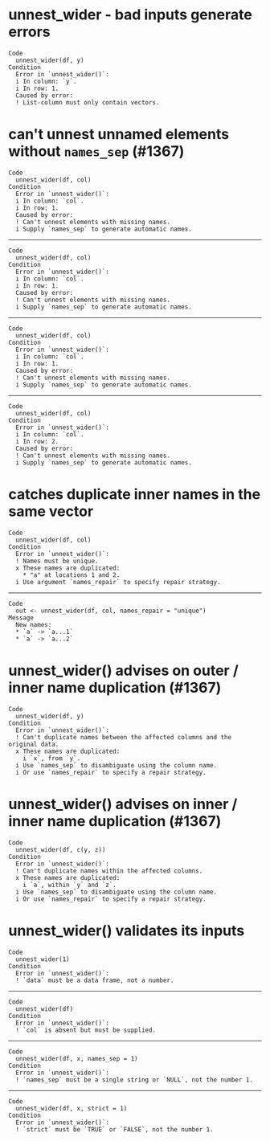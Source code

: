# unnest_wider - bad inputs generate errors

    Code
      unnest_wider(df, y)
    Condition
      Error in `unnest_wider()`:
      i In column: `y`.
      i In row: 1.
      Caused by error:
      ! List-column must only contain vectors.

# can't unnest unnamed elements without `names_sep` (#1367)

    Code
      unnest_wider(df, col)
    Condition
      Error in `unnest_wider()`:
      i In column: `col`.
      i In row: 1.
      Caused by error:
      ! Can't unnest elements with missing names.
      i Supply `names_sep` to generate automatic names.

---

    Code
      unnest_wider(df, col)
    Condition
      Error in `unnest_wider()`:
      i In column: `col`.
      i In row: 1.
      Caused by error:
      ! Can't unnest elements with missing names.
      i Supply `names_sep` to generate automatic names.

---

    Code
      unnest_wider(df, col)
    Condition
      Error in `unnest_wider()`:
      i In column: `col`.
      i In row: 1.
      Caused by error:
      ! Can't unnest elements with missing names.
      i Supply `names_sep` to generate automatic names.

---

    Code
      unnest_wider(df, col)
    Condition
      Error in `unnest_wider()`:
      i In column: `col`.
      i In row: 2.
      Caused by error:
      ! Can't unnest elements with missing names.
      i Supply `names_sep` to generate automatic names.

# catches duplicate inner names in the same vector

    Code
      unnest_wider(df, col)
    Condition
      Error in `unnest_wider()`:
      ! Names must be unique.
      x These names are duplicated:
        * "a" at locations 1 and 2.
      i Use argument `names_repair` to specify repair strategy.

---

    Code
      out <- unnest_wider(df, col, names_repair = "unique")
    Message
      New names:
      * `a` -> `a...1`
      * `a` -> `a...2`

# unnest_wider() advises on outer / inner name duplication (#1367)

    Code
      unnest_wider(df, y)
    Condition
      Error in `unnest_wider()`:
      ! Can't duplicate names between the affected columns and the original data.
      x These names are duplicated:
        i `x`, from `y`.
      i Use `names_sep` to disambiguate using the column name.
      i Or use `names_repair` to specify a repair strategy.

# unnest_wider() advises on inner / inner name duplication (#1367)

    Code
      unnest_wider(df, c(y, z))
    Condition
      Error in `unnest_wider()`:
      ! Can't duplicate names within the affected columns.
      x These names are duplicated:
        i `a`, within `y` and `z`.
      i Use `names_sep` to disambiguate using the column name.
      i Or use `names_repair` to specify a repair strategy.

# unnest_wider() validates its inputs

    Code
      unnest_wider(1)
    Condition
      Error in `unnest_wider()`:
      ! `data` must be a data frame, not a number.

---

    Code
      unnest_wider(df)
    Condition
      Error in `unnest_wider()`:
      ! `col` is absent but must be supplied.

---

    Code
      unnest_wider(df, x, names_sep = 1)
    Condition
      Error in `unnest_wider()`:
      ! `names_sep` must be a single string or `NULL`, not the number 1.

---

    Code
      unnest_wider(df, x, strict = 1)
    Condition
      Error in `unnest_wider()`:
      ! `strict` must be `TRUE` or `FALSE`, not the number 1.

